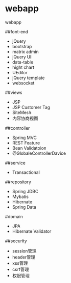 webapp
======

webapp

##font-end
 
 * jQuery
 * bootstrap
 * matrix admin
 * jQuery UI
 * data-table
 * hight chart
 * UEditor
 * jQuery template
 * websocket

##views
 
 * JSP
 * JSP Customer Tag
 * SiteMesh
 * 内容协商视图

##controller
 
 * Spring MVC
 * REST Feature
 * Bean Validatoion
 * @GlobaleControllerDavice

##service
 
 * Transactional

##repository

 * Spring JDBC
 * Mybatis
 * Hibernate
 * Spring Data

#domain
 
 * JPA
 * Hibernate Validator

##security
 
 * session管理
 * header管理
 * xss管理
 * csrf管理
 * 权限管理
